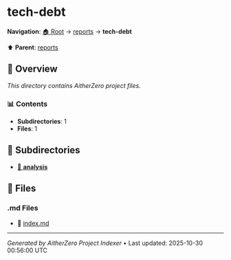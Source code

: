 # tech-debt

**Navigation**: [🏠 Root](../../index.md) → [reports](../index.md) → **tech-debt**

⬆️ **Parent**: [reports](../index.md)

## 📖 Overview

*This directory contains AitherZero project files.*

### 📊 Contents

- **Subdirectories**: 1
- **Files**: 1

## 📁 Subdirectories

- [📂 **analysis**](./analysis/index.md)

## 📄 Files

### .md Files

- 📝 [index.md](./index.md)

---

*Generated by AitherZero Project Indexer* • Last updated: 2025-10-30 00:56:00 UTC

